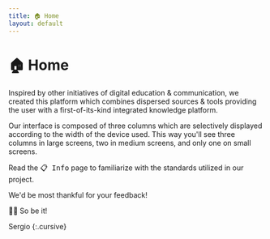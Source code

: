 ```yaml
---
title: 🏠 Home
layout: default
---
```


# 🏠 Home

Inspired by other initiatives of digital education & communication, we created this platform which combines dispersed sources & tools providing the user with a first-of-its-kind integrated knowledge platform.

Our interface is composed of three columns which are selectively displayed according to the width of the device used. This way you'll see three columns in large screens, two in medium screens, and only one on small screens.

Read the <kbd>📋 Info</kbd> page to familiarize with the standards utilized in our project.

We'd be most thankful for your feedback!

🙏🏼 So be it!

Sergio
{:.cursive}

<p>&nbsp;</p>
<p>&nbsp;</p>
<p>&nbsp;</p>